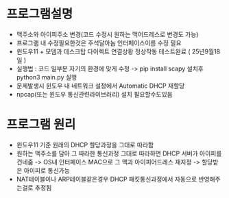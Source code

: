 # 프로그램설명
- 맥주소와 아이피주소 변경(코드 수정시 원하는 맥어드레스로 변경도 가능)
- 프로그램 내 수정필요한것은 주석달아놈 인터페이스이름 수정 필요
- 윈도우11 + 모뎀과 데스크탑 다이렉트 연결상황 정상작동 테스트완료 ( 25년9월18일 )
- 실행법 : 코드 일부분 자기의 환경에 맞게 수정 -> pip install scapy 설치후 python3 main.py 실행
- 문제발생시 윈도우 내 네트워크 설정에서 Automatic DHCP 재할당
- npcap(또는 윈도우 통신관련라이브러리) 설치 필요할수도있음

# 프로그램 원리
- 윈도우11 기준 원래의 DHCP 할당과정을 그대로 따라함
- 원하는 맥주소를 담아 그 따라한 통신과정 그대로 따라하면 DHCP 서버가 아이피를 건네줌 -> OS내 인터페이스 MAC으로 그 맥과 아이피어드레스 재지정 -> 할당받은 아이피로 통신가능
- NAT테이블이나 ARP테이블같은경우 DHCP 패킷통신과정에서 자동으로 반영해주는걸로 추정됨


